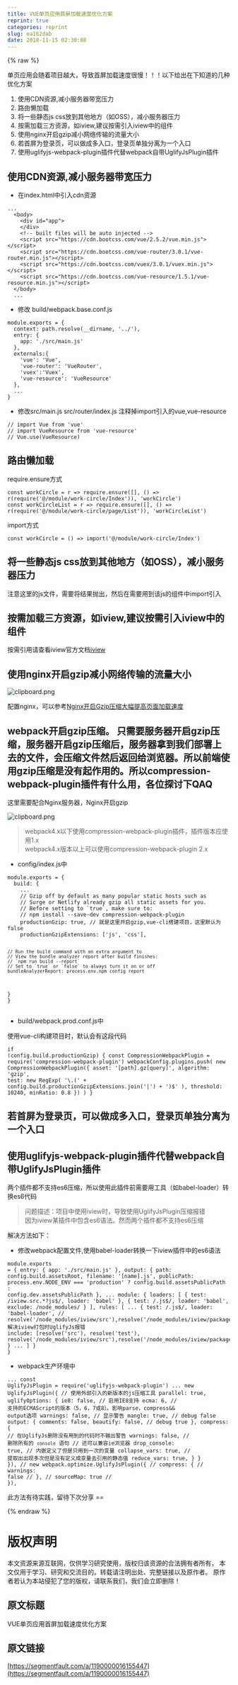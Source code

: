 ```yaml
---
title: VUE单页应用首屏加载速度优化方案
reprint: true
categories: reprint
slug: ea162dab
date: 2018-11-15 02:30:08
---
```


{% raw %}
<p>&#x5355;&#x9875;&#x5E94;&#x7528;&#x4F1A;&#x968F;&#x7740;&#x9879;&#x76EE;&#x8D8A;&#x5927;&#xFF0C;&#x5BFC;&#x81F4;&#x9996;&#x5C4F;&#x52A0;&#x8F7D;&#x901F;&#x5EA6;&#x5F88;&#x6162;&#xFF01;&#xFF01;&#xFF01;&#x4EE5;&#x4E0B;&#x7ED9;&#x51FA;&#x5728;&#x4E0B;&#x77E5;&#x9053;&#x7684;&#x51E0;&#x79CD;&#x4F18;&#x5316;&#x65B9;&#x6848;</p><ol><li>&#x4F7F;&#x7528;CDN&#x8D44;&#x6E90;,&#x51CF;&#x5C0F;&#x670D;&#x52A1;&#x5668;&#x5E26;&#x5BBD;&#x538B;&#x529B;</li><li>&#x8DEF;&#x7531;&#x61D2;&#x52A0;&#x8F7D;</li><li>&#x5C06;&#x4E00;&#x4E9B;&#x9759;&#x6001;js css&#x653E;&#x5230;&#x5176;&#x4ED6;&#x5730;&#x65B9;&#xFF08;&#x5982;OSS&#xFF09;&#xFF0C;&#x51CF;&#x5C0F;&#x670D;&#x52A1;&#x5668;&#x538B;&#x529B;</li><li>&#x6309;&#x9700;&#x52A0;&#x8F7D;&#x4E09;&#x65B9;&#x8D44;&#x6E90;&#xFF0C;&#x5982;iview,&#x5EFA;&#x8BAE;&#x6309;&#x9700;&#x5F15;&#x5165;iview&#x4E2D;&#x7684;&#x7EC4;&#x4EF6;</li><li>&#x4F7F;&#x7528;nginx&#x5F00;&#x542F;gzip&#x51CF;&#x5C0F;&#x7F51;&#x7EDC;&#x4F20;&#x8F93;&#x7684;&#x6D41;&#x91CF;&#x5927;&#x5C0F;</li><li>&#x82E5;&#x9996;&#x5C4F;&#x4E3A;&#x767B;&#x5F55;&#x9875;&#xFF0C;&#x53EF;&#x4EE5;&#x505A;&#x6210;&#x591A;&#x5165;&#x53E3;&#xFF0C;&#x767B;&#x5F55;&#x9875;&#x5355;&#x72EC;&#x5206;&#x79BB;&#x4E3A;&#x4E00;&#x4E2A;&#x5165;&#x53E3;</li><li>&#x4F7F;&#x7528;uglifyjs-webpack-plugin&#x63D2;&#x4EF6;&#x4EE3;&#x66FF;webpack&#x81EA;&#x5E26;UglifyJsPlugin&#x63D2;&#x4EF6;</li></ol><h2>&#x4F7F;&#x7528;CDN&#x8D44;&#x6E90;,&#x51CF;&#x5C0F;&#x670D;&#x52A1;&#x5668;&#x5E26;&#x5BBD;&#x538B;&#x529B;</h2><ul><li>&#x5728;index.html&#x4E2D;&#x5F15;&#x5165;cdn&#x8D44;&#x6E90;</li></ul><pre><code>...
  &lt;body&gt;
    &lt;div id=&quot;app&quot;&gt;
    &lt;/div&gt;
    &lt;!-- built files will be auto injected --&gt;
    &lt;script src=&quot;https://cdn.bootcss.com/vue/2.5.2/vue.min.js&quot;&gt;&lt;/script&gt;
    &lt;script src=&quot;https://cdn.bootcss.com/vue-router/3.0.1/vue-router.min.js&quot;&gt;&lt;/script&gt;
    &lt;script src=&quot;https://cdn.bootcss.com/vuex/3.0.1/vuex.min.js&quot;&gt;&lt;/script&gt;
    &lt;script src=&quot;https://cdn.bootcss.com/vue-resource/1.5.1/vue-resource.min.js&quot;&gt;&lt;/script&gt;
  &lt;/body&gt;
  ...</code></pre><ul><li>&#x4FEE;&#x6539; build/webpack.base.conf.js</li></ul><pre><code>module.exports = {
  context: path.resolve(__dirname, &apos;../&apos;),
  entry: {
    app: &apos;./src/main.js&apos;
  },
  externals:{
    &apos;vue&apos;: &apos;Vue&apos;,
    &apos;vue-router&apos;: &apos;VueRouter&apos;,
    &apos;vuex&apos;:&apos;Vuex&apos;,
    &apos;vue-resource&apos;: &apos;VueResource&apos;
  },
  ...
}</code></pre><ul><li>&#x4FEE;&#x6539;src/main.js src/router/index.js &#x6CE8;&#x91CA;&#x6389;import&#x5F15;&#x5165;&#x7684;vue,vue-resource</li></ul><pre><code>// import Vue from &apos;vue&apos;
// import VueResource from &apos;vue-resource&apos;
// Vue.use(VueResource)</code></pre><h2>&#x8DEF;&#x7531;&#x61D2;&#x52A0;&#x8F7D;</h2><p>require.ensure&#x65B9;&#x5F0F;</p><pre><code>const workCircle = r =&gt; require.ensure([], () =&gt; r(require(&apos;@/module/work-circle/Index&apos;)), &apos;workCircle&apos;)
const workCircleList = r =&gt; require.ensure([], () =&gt; r(require(&apos;@/module/work-circle/page/List&apos;)), &apos;workCircleList&apos;)
</code></pre><p>import&#x65B9;&#x5F0F;</p><pre><code>const workCircle = () =&gt; import(&apos;@/module/work-circle/Index&apos;)</code></pre><h2>&#x5C06;&#x4E00;&#x4E9B;&#x9759;&#x6001;js css&#x653E;&#x5230;&#x5176;&#x4ED6;&#x5730;&#x65B9;&#xFF08;&#x5982;OSS&#xFF09;&#xFF0C;&#x51CF;&#x5C0F;&#x670D;&#x52A1;&#x5668;&#x538B;&#x529B;</h2><p>&#x6CE8;&#x610F;&#x8FD9;&#x91CC;&#x7684;js&#x6587;&#x4EF6;&#xFF0C;&#x9700;&#x8981;&#x5C06;&#x7ED3;&#x679C;&#x629B;&#x51FA;&#xFF0C;&#x7136;&#x540E;&#x5728;&#x9700;&#x8981;&#x7528;&#x5230;&#x8BE5;js&#x7684;&#x7EC4;&#x4EF6;&#x4E2D;import&#x5F15;&#x5165;</p><h2>&#x6309;&#x9700;&#x52A0;&#x8F7D;&#x4E09;&#x65B9;&#x8D44;&#x6E90;&#xFF0C;&#x5982;iview,&#x5EFA;&#x8BAE;&#x6309;&#x9700;&#x5F15;&#x5165;iview&#x4E2D;&#x7684;&#x7EC4;&#x4EF6;</h2><p>&#x6309;&#x9700;&#x5F15;&#x7528;&#x8BF7;&#x67E5;&#x770B;iview&#x5B98;&#x65B9;&#x6587;&#x6863;<a href="https://www.iviewui.com/docs/guide/install" rel="nofollow noreferrer">iview</a></p><h2>&#x4F7F;&#x7528;nginx&#x5F00;&#x542F;gzip&#x51CF;&#x5C0F;&#x7F51;&#x7EDC;&#x4F20;&#x8F93;&#x7684;&#x6D41;&#x91CF;&#x5927;&#x5C0F;</h2><p><span class="img-wrap"><img data-src="/img/bVbg1h3?w=479&amp;h=364" src="https://static.alili.tech/img/bVbg1h3?w=479&amp;h=364" alt="clipboard.png" title="clipboard.png"></span></p><p>&#x914D;&#x7F6E;nginx&#xFF0C;&#x53EF;&#x4EE5;&#x53C2;&#x8003;<a href="http://www.veryhuo.com/a/view/51706.html" rel="nofollow noreferrer">Nginx&#x5F00;&#x542F;Gzip&#x538B;&#x7F29;&#x5927;&#x5E45;&#x63D0;&#x9AD8;&#x9875;&#x9762;&#x52A0;&#x8F7D;&#x901F;&#x5EA6;</a></p><h2>webpack&#x5F00;&#x542F;gzip&#x538B;&#x7F29;&#x3002; &#x53EA;&#x9700;&#x8981;&#x670D;&#x52A1;&#x5668;&#x5F00;&#x542F;gzip&#x538B;&#x7F29;&#xFF0C;&#x670D;&#x52A1;&#x5668;&#x5F00;&#x542F;gzip&#x538B;&#x7F29;&#x540E;&#xFF0C;&#x670D;&#x52A1;&#x5668;&#x62FF;&#x5230;&#x6211;&#x4EEC;&#x90E8;&#x7F72;&#x4E0A;&#x53BB;&#x7684;&#x6587;&#x4EF6;&#xFF0C;&#x4F1A;&#x538B;&#x7F29;&#x6587;&#x4EF6;&#x7136;&#x540E;&#x8FD4;&#x56DE;&#x7ED9;&#x6D4F;&#x89C8;&#x5668;&#x3002;&#x6240;&#x4EE5;&#x524D;&#x7AEF;&#x4F7F;&#x7528;gzip&#x538B;&#x7F29;&#x662F;&#x6CA1;&#x6709;&#x8D77;&#x4F5C;&#x7528;&#x7684;&#x3002;&#x6240;&#x4EE5;compression-webpack-plugin&#x63D2;&#x4EF6;&#x6709;&#x4EC0;&#x4E48;&#x7528;&#xFF0C;&#x5404;&#x4F4D;&#x63A2;&#x8BA8;&#x4E0B;QAQ</h2><p>&#x8FD9;&#x91CC;&#x9700;&#x8981;&#x914D;&#x5408;Nginx&#x670D;&#x52A1;&#x5668;&#xFF0C;Nginx&#x5F00;&#x542F;gzip</p><p><img alt="clipboard.png" title="clipboard.png" src="https://static.alili.techundefined"></p><blockquote>webpack4.x&#x4EE5;&#x4E0B;&#x4F7F;&#x7528;compression-webpack-plugin&#x63D2;&#x4EF6;&#xFF0C;&#x63D2;&#x4EF6;&#x7248;&#x672C;&#x5E94;&#x4F7F;&#x7528;1.x<br>webpack4.x&#x7248;&#x672C;&#x4EE5;&#x4E0A;&#x53EF;&#x4EE5;&#x4F7F;&#x7528;compression-webpack-plugin 2.x</blockquote><ul><li>config/index.js&#x4E2D;</li></ul><pre><code>module.exports = {
  build: {
    ...
    // Gzip off by default as many popular static hosts such as
    // Surge or Netlify already gzip all static assets for you.
    // Before setting to `true`, make sure to:
    // npm install --save-dev compression-webpack-plugin
    productionGzip: true, // &#x5C31;&#x662F;&#x8FD9;&#x91CC;&#x5F00;&#x542F;gzip,vue-cli&#x642D;&#x5EFA;&#x9879;&#x76EE;&#xFF0C;&#x8FD9;&#x91CC;&#x9ED8;&#x8BA4;&#x4E3A;false
    productionGzipExtensions: [&apos;js&apos;, &apos;css&apos;],

    // Run the build command with an extra argument to
    // View the bundle analyzer report after build finishes:
    // `npm run build --report`
    // Set to `true` or `false` to always turn it on or off
    bundleAnalyzerReport: process.env.npm_config_report
  }
}</code></pre><ul><li>build/webpack.prod.conf.js&#x4E2D;</li></ul><p>&#x4F7F;&#x7528;vue-cli&#x6784;&#x5EFA;&#x9879;&#x76EE;&#x65F6;&#xFF0C;&#x9ED8;&#x8BA4;&#x4F1A;&#x6709;&#x8FD9;&#x6BB5;&#x4EE3;&#x7801;</p><pre><code>if (config.build.productionGzip) {
  const CompressionWebpackPlugin = require(&apos;compression-webpack-plugin&apos;)
  webpackConfig.plugins.push(
    new CompressionWebpackPlugin({
      asset: &apos;[path].gz[query]&apos;,
      algorithm: &apos;gzip&apos;,
      test: new RegExp(
        &apos;\\.(&apos; +
        config.build.productionGzipExtensions.join(&apos;|&apos;) +
        &apos;)$&apos;
      ),
      threshold: 10240,
      minRatio: 0.8
    })
  )
}
</code></pre><h2>&#x82E5;&#x9996;&#x5C4F;&#x4E3A;&#x767B;&#x5F55;&#x9875;&#xFF0C;&#x53EF;&#x4EE5;&#x505A;&#x6210;&#x591A;&#x5165;&#x53E3;&#xFF0C;&#x767B;&#x5F55;&#x9875;&#x5355;&#x72EC;&#x5206;&#x79BB;&#x4E3A;&#x4E00;&#x4E2A;&#x5165;&#x53E3;</h2><h2>&#x4F7F;&#x7528;uglifyjs-webpack-plugin&#x63D2;&#x4EF6;&#x4EE3;&#x66FF;webpack&#x81EA;&#x5E26;UglifyJsPlugin&#x63D2;&#x4EF6;</h2><p>&#x4E24;&#x4E2A;&#x63D2;&#x4EF6;&#x90FD;&#x4E0D;&#x652F;&#x6301;es6&#x538B;&#x7F29;&#xFF0C;&#x6240;&#x4EE5;&#x4F7F;&#x7528;&#x6B64;&#x63D2;&#x4EF6;&#x524D;&#x9700;&#x8981;&#x7528;&#x5DE5;&#x5177;&#xFF08;&#x5982;babel-loader&#xFF09;&#x8F6C;&#x6362;es6&#x4EE3;&#x7801;</p><blockquote>&#x95EE;&#x9898;&#x63CF;&#x8FF0;&#xFF1A;&#x9879;&#x76EE;&#x4E2D;&#x4F7F;&#x7528;iview&#x65F6;&#xFF0C;&#x5BFC;&#x81F4;&#x4F7F;&#x7528;UglifyJsPlugin&#x538B;&#x7F29;&#x62A5;&#x9519;<br>&#x56E0;&#x4E3A;iview&#x67D0;&#x63D2;&#x4EF6;&#x4E2D;&#x5305;&#x542B;es6&#x8BED;&#x6CD5;&#x3002;&#x7136;&#x800C;&#x4E24;&#x4E2A;&#x63D2;&#x4EF6;&#x90FD;&#x4E0D;&#x652F;&#x6301;es6&#x538B;&#x7F29;</blockquote><p>&#x89E3;&#x51B3;&#x65B9;&#x6CD5;&#x5982;&#x4E0B;&#xFF1A;</p><ul><li>&#x4FEE;&#x6539;webpack&#x914D;&#x7F6E;&#x6587;&#x4EF6;,&#x4F7F;&#x7528;babel-loader&#x8F6C;&#x6362;&#x4E00;&#x4E0B;iview&#x63D2;&#x4EF6;&#x4E2D;&#x7684;es6&#x8BED;&#x6CD5;</li></ul><pre><code>module.exports = {
  entry: {
    app: &apos;./src/main.js&apos;
  },
  output: {
    path: config.build.assetsRoot,
    filename: &apos;[name].js&apos;,
    publicPath: process.env.NODE_ENV === &apos;production&apos;
      ? config.build.assetsPublicPath
      : config.dev.assetsPublicPath
  },
...
  module: {
    loaders: [
      { test: /iview.src.*?js$/, loader: &apos;babel&apos; },
      { test: /\.js$/, loader: &apos;babel&apos;, exclude: /node_modules/ }
    ],
    rules: [
    ...
      {
        test: /\.js$/,
        loader: &apos;babel-loader&apos;,
         // resolve(&apos;/node_modules/iview/src&apos;),resolve(&apos;/node_modules/iview/packages&apos;)&#x89E3;&#x51B3;iview&#x6253;&#x5305;&#x65F6;UglifyJs&#x62A5;&#x9519;
        include: [resolve(&apos;src&apos;), resolve(&apos;test&apos;), resolve(&apos;/node_modules/iview/src&apos;),resolve(&apos;/node_modules/iview/packages&apos;)]
      }
      ...
    ]
  }
}</code></pre><ul><li>webpack&#x751F;&#x4EA7;&#x73AF;&#x5883;&#x4E2D;</li></ul><pre><code>...
const UglifyJsPlugin = require(&apos;uglifyjs-webpack-plugin&apos;)
...
    new UglifyJsPlugin({
      // &#x4F7F;&#x7528;&#x5916;&#x90E8;&#x5F15;&#x5165;&#x7684;&#x65B0;&#x7248;&#x672C;&#x7684;js&#x538B;&#x7F29;&#x5DE5;&#x5177;
      parallel: true,
      uglifyOptions: {
        ie8: false, // &#x542F;&#x7528;IE8&#x652F;&#x6301;
        ecma: 6, // &#x652F;&#x6301;&#x7684;ECMAScript&#x7684;&#x7248;&#x672C;&#xFF08;5&#xFF0C;6&#xFF0C;7&#x6216;8&#xFF09;&#x3002;&#x5F71;&#x54CD;parse&#xFF0C;compress&amp;&amp; output&#x9009;&#x9879;
        warnings: false, // &#x663E;&#x793A;&#x8B66;&#x544A;
        mangle: true, // debug false
        output: {
          comments: false,
          beautify: false, // debug true
        },
        compress: {
          // &#x5728;UglifyJs&#x5220;&#x9664;&#x6CA1;&#x6709;&#x7528;&#x5230;&#x7684;&#x4EE3;&#x7801;&#x65F6;&#x4E0D;&#x8F93;&#x51FA;&#x8B66;&#x544A;
          warnings: false,
          // &#x5220;&#x9664;&#x6240;&#x6709;&#x7684; `console` &#x8BED;&#x53E5;
          // &#x8FD8;&#x53EF;&#x4EE5;&#x517C;&#x5BB9;ie&#x6D4F;&#x89C8;&#x5668;
          drop_console: true,
          // &#x5185;&#x5D4C;&#x5B9A;&#x4E49;&#x4E86;&#x4F46;&#x662F;&#x53EA;&#x7528;&#x5230;&#x4E00;&#x6B21;&#x7684;&#x53D8;&#x91CF;
          collapse_vars: true,
          // &#x63D0;&#x53D6;&#x51FA;&#x51FA;&#x73B0;&#x591A;&#x6B21;&#x4F46;&#x662F;&#x6CA1;&#x6709;&#x5B9A;&#x4E49;&#x6210;&#x53D8;&#x91CF;&#x53BB;&#x5F15;&#x7528;&#x7684;&#x9759;&#x6001;&#x503C;
          reduce_vars: true,
        }
      }
    }),
    // new webpack.optimize.UglifyJsPlugin({
    //   compress: {
    //     warnings: false
    //   },
    //   sourceMap: true
    // }),</code></pre><p>&#x6B64;&#x65B9;&#x6CD5;&#x6709;&#x5F85;&#x5B9E;&#x8DF5;&#xFF0C;&#x7559;&#x5F85;&#x4E0B;&#x6B21;&#x5206;&#x4EAB; ==</p>
{% endraw %}

# 版权声明
本文资源来源互联网，仅供学习研究使用，版权归该资源的合法拥有者所有，
本文仅用于学习、研究和交流目的。转载请注明出处、完整链接以及原作者。
原作者若认为本站侵犯了您的版权，请联系我们，我们会立即删除！

## 原文标题
VUE单页应用首屏加载速度优化方案

## 原文链接
[https://segmentfault.com/a/1190000016155447](https://segmentfault.com/a/1190000016155447)


